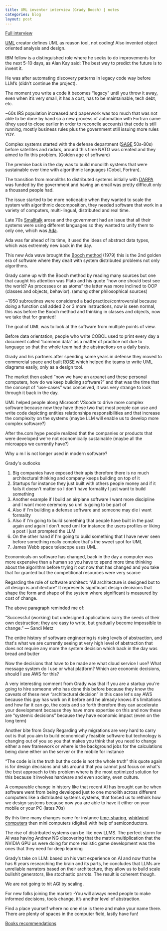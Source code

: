 ```yaml
---
title: UML inventor interview (Grady Booch) | notes
categories: blog
layout: post
---
```

[Full interview](https://www.youtube.com/watch?v=u7WaC429YcU&t=1144s)

[UML](https://en.wikipedia.org/wiki/Unified_Modeling_Language) creator defines UML as reason tool, not coding! Also invented object oriented analysis and design.

IBM fellow is a distinguished role where he seeks to do improvements for the next 5-10 days, as Alan Kay said: The best way to predict the future is to invent it.

He was after automating discovery patterns in legacy code way before LLM’s (didn’t continue the project).

The moment you write a code it becomes “legacy” until you throw it away, even when it’s very small, it has a cost, has to be maintainable, tech debt, etc.

~60s IRS population increased and paperwork was too much that was not able to be done by hand so a new process of automation with Fortran came (they used to close earlier in order to reconcile accounts) that code is still running, mostly business rules plus the government still issuing more rules YOY.

Complex systems started with the defense department ([SAGE](https://en.wikipedia.org/wiki/Semi-Automatic_Ground_Environment) 50s-80s) before satellites and radars, around this time NATO was created and they aimed to fix this problem. (Golden age of software)

The premise back in the day was to build monolith systems that were sustainable over time with algorithmic languages (Cobol, Fortran).

The transition from monoliths to distributed systems initially with [DARPA](https://en.wikipedia.org/wiki/DARPA) was funded by the government and having an email was pretty difficult only a thousand people had.

The issue started to be more noticeable when they wanted to scale the system with algorithmic decomposition, they needed software that work in a variety of computers, multi-lingual, distributed and real time.

Late 70s [Smalltalk](https://en.wikipedia.org/wiki/Smalltalk) arose and the government had an issue that all their systems were using different languages so they wanted to unify them to only one, which was [Ada](https://en.wikipedia.org/wiki/Ada_(programming_language)).

Ada was far ahead of its time, it used the ideas of abstract data types, which was extremely new back in the day.

This new Ada wave brought the [Booch method](https://en.wikipedia.org/wiki/Booch_method) (1979) this is the 2nd golden era of software where they dealt with system distributed problems not only algorithms.

Grady came up with the Booch method by reading many sources but one that caught his attention was Plato and his quote “how one should best see the world? As processes or as atoms” the latter was more inclined to OOP (classes and objects, behavior). (among other philosophical sources)

~1950 subroutines were considered a bad practice/controversial because doing a function call added 2 or 3 more instructions, now is seen normal, this was before the Booch method and thinking in classes and objects, now we take that for granted!

The goal of UML was to look at the software from multiple points of view.

Before data orientation, people who write COBOL used to print every day a document called “common data” as a matter of practice not due to language so that the whole team had the abstractions on a daily basis.

Grady and his partners after spending some years in defense they moved to commercial space and built [ROSE](https://en.wikipedia.org/wiki/IBM_Rational_Rose) which helped the teams to write UML diagrams easily, only as a design tool.

The market then asked “now we have an arpanet and these personal computers, how do we keep building software?”  and that was the time that the concept of “use-cases” was conceived, it was very strange to look through it back in the day.

UML helped people along Microsoft VScode to drive more complex software because now they have these two that most people can use and write code depicting entities relationships responsibilities and that increase the complexity on the systems (maybe LLM will enable us to develop more complex software?)

After the.com hype people realized that the companies or products that were developed we're not economically sustainable (maybe all the microapps we currently have?)

Why u m l is not longer used in modern software?

Grady's outlooks

1. Big companies have exposed their apis therefore there is no much architectural thinking and company keeps building on top of it 
2. Startups for instance they just built with others people money and if it fails it doesn't matter so I don't have formality I just want to build something 
3. Another example if I build an airplane software I want more discipline and I want more ceremony so uml is going to be part of
4. Also if I'm building a defense software and someone may die i want formality
5. Also if I'm going to build something that people have built in the past again and again I don't need uml for instance the users profiles or liking a post I just prompted the LLM 
6. On the other hand if I'm going to build something that I have never seen before something really complex that's the sweet spot for UML
7. James Webb space telescope uses UML.

Economicals on software has changed, back in the day a computer was more expensive than a human so you have to spend more time thinking about the algorithm before trying it out now that has changed and you take that for granted but the competitional resources were very scarce

Regarding the role of software architect: “All architecture is designed but to all design is architecture” It represents significant design decisions that shape the form and shape of the system where significant is measured by cost of change.

The above paragraph reminded me of:

“Successful (working) but undesigned applications carry the seeds of their own destruction; they are easy to write, but gradually become impossible to change.”
― Sandi Metz

The entire history of software engineering is rising levels of  abstraction, and that's what we are currently seeing at very high level of abstraction that does not require any more the system decision which back in the day was bread and butter

Now the decisions that have to be made are what cloud service I use? What message system do I use or what platform? Which are economic decisions, should I use AWS for this?

A very interesting comment from Grady was that if you are a startup you're going to hire someone who has done this before because they know the caveats of these new “architectural decision” in this case let's say AWS because this guy has work on it before and he already knows it's limitations and how far it can go, the costs and so forth therefore they can accelerate your development because they have more expertise on this and now these are “systemic decisions” because they have economic impact (even on the long term)

Another bite from Grady Regarding why migrations are very hard to carry out  is that you aim to build economically feasible software but technology is changing out of you so you that makes you think that you need to change either a new framework or where is the background jobs for the calculations being done either on the server or the mobile for instance

“The code is is the truth but the code is not the whole truth” this quote again is for design decisions and sits around that you cannot just focus on what's the best approach to this problem where is the most optimized solution for this because it involves hardware and even society, even culture.

A comparable change in history like that recent AI has brought can be when software went from being developed just to one monolith across different computers like a distributed systems systems,  that forced us to rethink how we design systems because now you are able to have it either on your mobile or your PC (lates 70s)

By this time many changes came for instance [time-sharing](https://en.wikipedia.org/wiki/Time-sharing), [whirlwind computers](https://timeline.ll.mit.edu/timeline/) then mini computers (digital) with help of semiconductors.

The rise of distributed systems can be like new LLMS.
The perfect storm for AI was having Andrew NG discovering that the matrix multiplication that the NVIDIA GPU us were doing for more realistic game development was the ones that they need for deep learning 

Grady’s take on LLM: based on his vast experience on AI and now that he has 6 years researching the brain and its parts, he concludes that LLMs are unreliable narrators based on their architecture, they allow us to build scale bullshit generators, like stochastic parrots. The result is coherent though.

We are not going to hit AGI by scaling.

For new folks joining the market: -You will always need people to make informed decisions, tools change, it’s another level of abstraction.

Find a place yourself where no one else is there and make your name there. There are plenty of spaces in the computer field, lastly have fun!

[Books recommendations](https://www.amazon.com/Software-Architecture-Perspectives-Emerging-Discipline/dp/0131829572)
